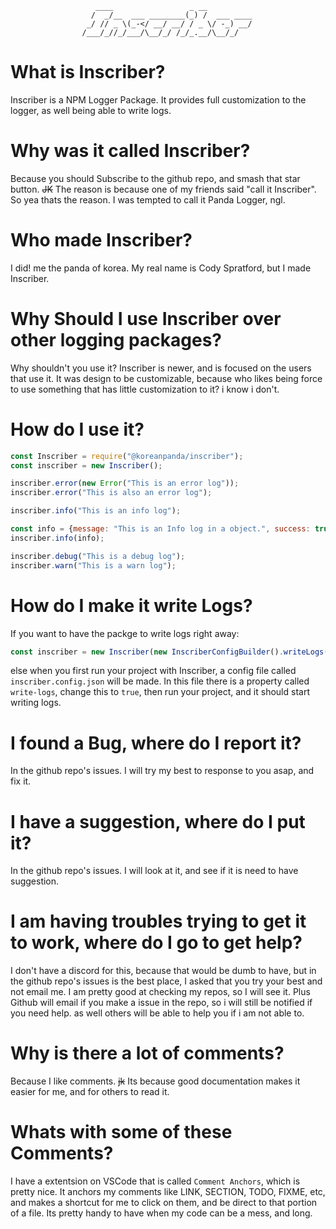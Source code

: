 					   ____                 _ __
                      /  _/__  ___ ________(_) /  ___ ____
                     _/ // _ \(_-</ __/ __/ / _ \/ -_) __/
                    /___/_//_/___/\__/_/ /_/_.__/\__/_/
# What is Inscriber?
Inscriber is a NPM Logger Package. It provides full customization to the logger, as well being able to write logs.

# Why was it called Inscriber?
Because you should Subscribe to the github repo, and smash that star button. ~~JK~~ The reason is because one of my friends said "call it Inscriber". So yea thats the reason. I was tempted to call it Panda Logger, ngl.

# Who made Inscriber?
I did! me the panda of korea. My real name is Cody Spratford, but I made Inscriber.

# Why Should I use Inscriber over other logging packages?
Why shouldn't you use it? Inscriber is newer, and is focused on the users that use it. It was design to be customizable, because who likes being force to use something that has little customization to it? i know i don't.


# How do I use it?
```js
const Inscriber = require("@koreanpanda/inscriber");
const inscriber = new Inscriber();

inscriber.error(new Error("This is an error log"));
inscriber.error("This is also an error log");

inscriber.info("This is an info log");

const info = {message: "This is an Info log in a object.", success: true};
inscriber.info(info);

inscriber.debug("This is a debug log");
inscriber.warn("This is a warn log");

```

# How do I make it write Logs?
If you want to have the packge to write logs right away:
```js
const inscriber = new Inscriber(new InscriberConfigBuilder().writeLogs(true).build());
```
else when you first run your project with Inscriber, a config file called `inscriber.config.json` will be made. In this file there is a property called `write-logs`, change this to `true`, then run your project, and it should start writing logs.

# I found a Bug, where do I report it?
In the github repo's issues. I will try my best to response to you asap, and fix it.

# I have a suggestion, where do I put it?
In the github repo's issues. I will look at it, and see if it is need to have suggestion.

# I am having troubles trying to get it to work, where do I go to get help?
I don't have a discord for this, because that would be dumb to have, but in the github repo's issues is the best place, I asked that you try your best and not email me. I am pretty good at checking my repos, so I will see it. Plus Github will email if you make a issue in the repo, so i will still be notified if you need help. as well others will be able to help you if i am not able to.

# Why is there a lot of comments?
Because I like comments. ~~jk~~ Its because good documentation makes it easier for me, and for others to read it.

# Whats with some of these Comments?
I have a extentsion on VSCode that is called `Comment Anchors`, which is pretty nice. It anchors my comments like LINK, SECTION, TODO, FIXME, etc, and makes a shortcut for me to click on them, and be direct to that portion of a file. Its pretty handy to have when my code can be a mess, and long.
